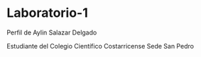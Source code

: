 # Laboratorio-1
Perfil de Aylin Salazar Delgado

Estudiante del Colegio Científico Costarricense Sede San Pedro
